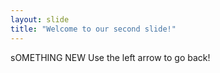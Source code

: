 ```yaml
---
layout: slide
title: "Welcome to our second slide!"
---
```

sOMETHING NEW
Use the left arrow to go back!
